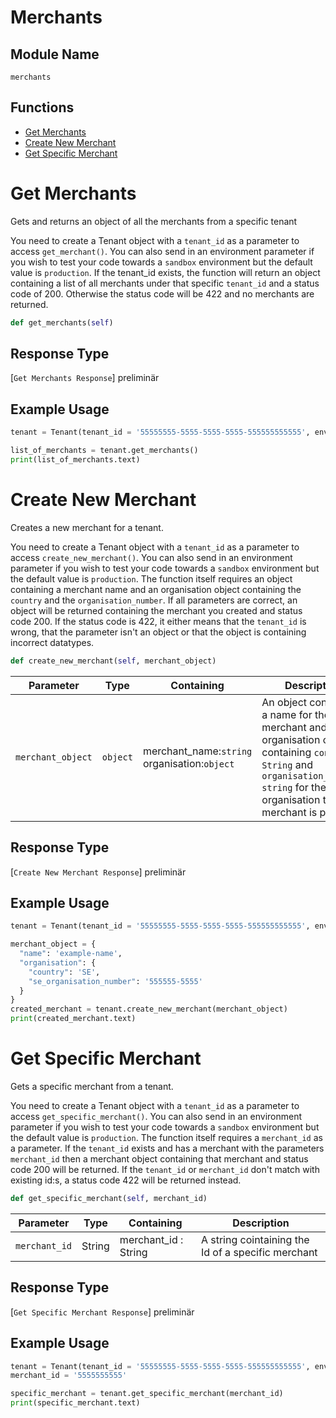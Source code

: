 # Merchants

## Module Name

`merchants`

## Functions

- [Get Merchants](/doc/api_resources/merchant.md#get-merchants)
- [Create New Merchant](/doc/api_resources/merchant.md#create-new-merchant)
- [Get Specific Merchant](/doc/api_resources/merchant.md#get-specific-merchant)

# Get Merchants

Gets and returns an object of all the merchants from a specific tenant

You need to create a Tenant object with a `tenant_id` as a parameter to access `get_merchant()`. You can also send in an environment parameter if you wish to test your code towards a `sandbox` environment but the default value is `production`. If the tenant_id exists, the function will return an object containing a list of all merchants under that specific `tenant_id` and a status code of 200. Otherwise the status code will be 422 and no merchants are returned.

```python
def get_merchants(self)
```

## Response Type

[`Get Merchants Response`] preliminär

## Example Usage

```python
tenant = Tenant(tenant_id = '55555555-5555-5555-5555-555555555555', environment = 'environment')

list_of_merchants = tenant.get_merchants()
print(list_of_merchants.text)
```

# Create New Merchant

Creates a new merchant for a tenant.

You need to create a Tenant object with a `tenant_id` as a parameter to access `create_new_merchant()`. You can also send in an environment parameter if you wish to test your code towards a `sandbox` environment but the default value is `production`. The function itself requires an object containing a merchant name and an organisation object containing the `country` and the `organisation_number`. If all parameters are correct, an object will be returned containing the merchant you created and status code 200. If the status code is 422, it either means that the `tenant_id` is wrong, that the parameter isn't an object or that the object is containing incorrect datatypes.

```python
def create_new_merchant(self, merchant_object)
```

| Parameter         | Type     | Containing                                      | Description                                                                                                                                                                             |
| ----------------- | -------- | ----------------------------------------------- | --------------------------------------------------------------------------------------------------------------------------------------------------------------------------------------- |
| `merchant_object` | `object` | merchant_name:`string`<br>organisation:`object` | An object containing a name for the new merchant and an organisation object containing `contry: String` and `organisation_number: string` for the organisation that merchant is part of |

## Response Type

[`Create New Merchant Response`] preliminär

## Example Usage

```python
tenant = Tenant(tenant_id = '55555555-5555-5555-5555-555555555555', environment = 'environment')

merchant_object = {
  "name": 'example-name',
  "organisation": {
    "country": 'SE',
    "se_organisation_number": '555555-5555'
  }
}
created_merchant = tenant.create_new_merchant(merchant_object)
print(created_merchant.text)
```

# Get Specific Merchant

Gets a specific merchant from a tenant.

You need to create a Tenant object with a `tenant_id` as a parameter to access `get_specific_merchant()`. You can also send in an environment parameter if you wish to test your code towards a `sandbox` environment but the default value is `production`. The function itself requires a `merchant_id` as a parameter. If the `tenant_id` exists and has a merchant with the parameters `merchant_id` then a merchant object containing that merchant and status code 200 will be returned. If the `tenant_id` or `merchant_id` don't match with existing id:s, a status code 422 will be returned instead.

```python
def get_specific_merchant(self, merchant_id)
```

| Parameter     | Type   | Containing           | Description                                        |
| ------------- | ------ | -------------------- | -------------------------------------------------- |
| `merchant_id` | String | merchant_id : String | A string cointaining the Id of a specific merchant |

## Response Type

[`Get Specific Merchant Response`] preliminär

## Example Usage

```python
tenant = Tenant(tenant_id = '55555555-5555-5555-5555-555555555555', environment = 'environment')
merchant_id = '5555555555'

specific_merchant = tenant.get_specific_merchant(merchant_id)
print(specific_merchant.text)
```
